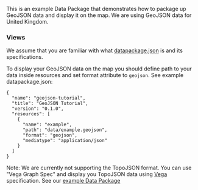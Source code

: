 This is an example Data Package that demonstrates how to package up GeoJSON data and display it on the map. We are using GeoJSON data for United Kingdom.

### Views

We assume that you are familiar with what [datapackage.json][datapackage.json] is and its specifications.

To display your GeoJSON data on the map you should define path to your data inside resources and set format attribute to `geojson`. See example datapackage.json:

```
{
  "name": "geojson-tutorial",
  "title": "GeoJSON Tutorial",
  "version": "0.1.0",
  "resources": [
    {
      "name": "example",
      "path": "data/example.geojson",
      "format": "geojson",
      "mediatype": "application/json"
    }
  ]
}
```

Note: We are currently not supporting the TopoJSON format. You can use "Vega Graph Spec" and display you TopoJSON data using [Vega][vega] specification. See our [example Data Package][topo]

[datapackage.json]: http://specs.frictionlessdata.io/data-package/
[topo]: /examples/vega-views-tutorial-topojson
[vega]: https://vega.github.io/vega/
